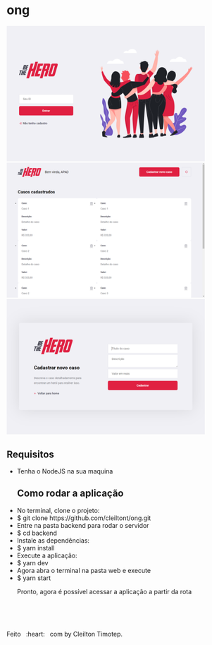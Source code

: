 # ong
<p aling="center">
<img width="450" src="login.png"/>
<img width="450" src="profile.png"/>
<img width="450" src="new_incident.png"/>
</p>

<h2>Requisitos</h2>
<ul>
<li> Tenha o NodeJS na sua maquina</li>

<h2>Como rodar a aplicação</h2>
<li> No terminal, clone o projeto:</li>
		<li>$ git clone https://github.com/cleiltont/ong.git</li>

<li> Entre na pasta backend para rodar o servidor</li>
		<li>$ cd backend</li>

<li> Instale as dependências:</li>
		<li>$ yarn install</li>

<li> Execute a aplicação:</li>
		<li>$ yarn dev</li>

<li> Agora abra o terminal na pasta web e execute</li>
		<li>$ yarn start</li>

<p>Pronto, agora é possível acessar a aplicação a partir da rota</p>
</ul>

<br/> <br/> <br/>

<p aling="center">Feito &nbsp; :heart: &nbsp; com by Cleilton Timotep.</p>